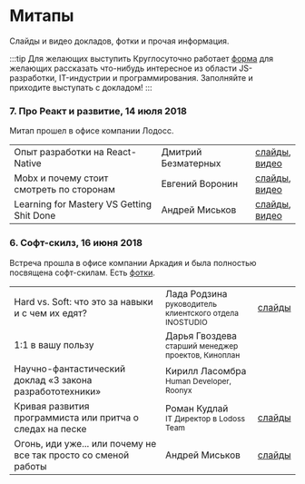 # Митапы
Слайды и видео докладов, фотки и прочая информация.

:::tip Для желающих выступить
Круглосуточно работает <a href="https://goo.gl/forms/Wjlmb1Pnl91j05zG3">форма</a> для желающих рассказать что-нибудь интересное из области JS-разработки, IT-индустрии и программирования. Заполняйте и приходите выступать с докладом!
:::

### 7. Про Реакт и развитие, 14 июля 2018
Митап прошел в офисе компании Лодосс.

<table>
    <tr>
        <td>Опыт разработки на React-Native</td>
        <td>Дмитрий Безматерных</td>
        <td><a href="https://goo.gl/bHhE2n">слайды</a>,<br>
            <a href="https://goo.gl/1Y5Xkk">видео</a></td>
    </tr>
    <tr>
        <td>Mobx и почему стоит смотреть по сторонам</td>
        <td>Евгений Воронин</td>
        <td>
            <a href="https://goo.gl/EUREyn">слайды</a>,<br>
            <a href="https://vk.com/video-159767167_456239023?t=42m48s">видео</a></td>
    </tr>
    <tr>
        <td>Learning for Mastery VS Getting Shit Done</td>
        <td>Андрей Миськов</td>
        <td><a href="https://goo.gl/1Y5Xkk">слайды</a>,<br>
            <a href="https://goo.gl/1Y5Xkk">видео</a></td>
    </tr>
</table>

### 6. Софт-скилз, 16 июня 2018
Встреча прошла в офисе компании Аркадия и была полностью посвящена софт-скилам. Есть [фотки](https://vk.com/album-159767167_253894369).

<table>
    <tr>
        <td>Hard vs. Soft: что это за навыки и с чем их едят?</td>
        <td>Лада Родзина<br><small>руководитель клиентского отдела INOSTUDIO</small></td>
        <td><a href="https://yadi.sk/i/q19cvFDi3Y4PEh">слайды</a></td>
    </tr>
    <tr>
        <td>1:1 в вашу пользу</td>
        <td>Дарья Гвоздева<br><small>старший менеджер проектов, Киноплан</small></td>
        <td></td>
    </tr>
    <tr>
        <td>Научно-фантастический доклад «3 закона разработотехники»</td>
        <td>Кирилл Ласомбра<br><small>Human Developer, Roonyx</small></td>
        <td></td>
    </tr>
    <tr>
        <td>Кривая развития программиста или притча о следах на песке</td>
        <td>Роман Кудлай<br><small>IT Директор в Lodoss Team</small></td> 
        <td><a href="http://bit.ly/programmers_way">слайды</a></td> 
    </tr>
    <tr>
        <td>Огонь, иди уже... или почему не все так просто со сменой работы</td>
        <td>Андрей Миськов</td>
        <td><a href="http://andreymiskov.ru/keynotes/ogon/">слайды</a></td>
    </tr>
</table>

